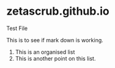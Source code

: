 # zetascrub.github.io
 Test File

This is to see if mark down is working.

1. This is an organised list
2. This is another point on this list.
